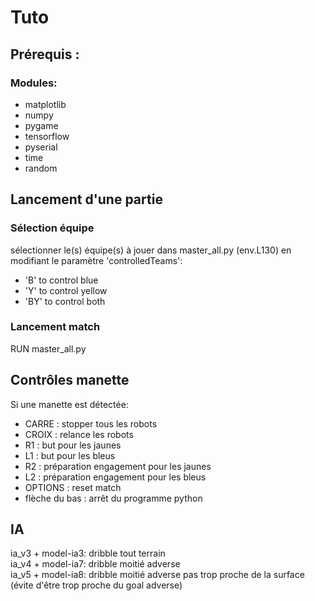 # Tuto
## Prérequis :
### Modules:  
* matplotlib
* numpy
* pygame
* tensorflow
* pyserial
* time
* random

## Lancement d'une partie
### Sélection équipe
sélectionner le(s) équipe(s) à jouer dans master_all.py (env.L130) en modifiant le paramètre 'controlledTeams':  
* 'B' to control blue  
* 'Y' to control yellow  
* 'BY' to control both   

### Lancement match
RUN  master_all.py


## Contrôles manette
Si une manette est détectée:
* CARRE : stopper tous les robots
* CROIX : relance les robots
* R1 : but pour les jaunes
* L1 : but pour les bleus
* R2 : préparation engagement pour les jaunes
* L2 : préparation engagement pour les bleus
* OPTIONS : reset match
* flèche du bas : arrêt du programme python


## IA  
ia_v3 + model-ia3: dribble tout terrain  
ia_v4 + model-ia7: dribble moitié adverse  
ia_v5 + model-ia8: dribble moitié adverse pas trop proche de la surface (évite d'être trop proche du goal adverse)
